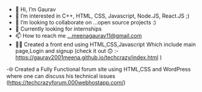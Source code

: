 - 👋 Hi, I’m Gaurav
- 👀 I’m interested in C++, HTML, CSS, Javascript, Node.JS, React.JS ;)
- 💞 I’m looking to collaborate on ...open source projects :)
- 🏢 Currently looking for internships
- 📫 How to reach me ...meenagaurav11@gmail.com
- 🧑‍💻 Created a front end using HTML,CSS,Javascript Which include main page,Login and signup (check it out 🙃 :- https://gaurav2001meena.github.io/techcrazy/index.html )

-🌐 Created a Fully Functional forum site using HTML,CSS and WordPress where one can discuss his technical issues (https://techcrazyforum.000webhostapp.com/)



